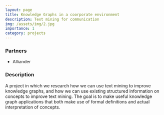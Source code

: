 ```yaml
---
layout: page
title: Knowledge Graphs in a coorporate environment
description: Text mining for communication
img: /assets/img/2.jpg
importance: 1
category: projects
---
```



### Partners
* Alliander


### Description

A project in which we research how we can use text mining to improve knowledge graphs, and how we can use existing structured information on concepts to improve text mining.
The goal is to make useful knowledge graph applications that both make use of formal definitions and actual interpretation of concepts.
